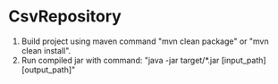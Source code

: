 # CsvRepository

1) Build project using maven command "mvn clean package" or "mvn clean install".
2) Run compiled jar with command: "java -jar target/*.jar [input_path] [output_path]"
